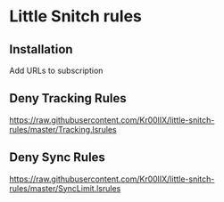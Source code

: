 
# Little Snitch rules

## Installation

Add URLs to subscription


## Deny Tracking Rules
https://raw.githubusercontent.com/Kr00lIX/little-snitch-rules/master/Tracking.lsrules

## Deny Sync Rules
https://raw.githubusercontent.com/Kr00lIX/little-snitch-rules/master/SyncLimit.lsrules
